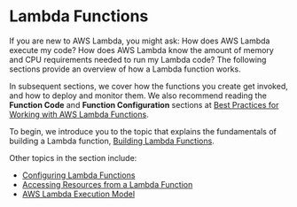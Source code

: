 # Lambda Functions<a name="lambda-introduction-function"></a>

If you are new to AWS Lambda, you might ask: How does AWS Lambda execute my code? How does AWS Lambda know the amount of memory and CPU requirements needed to run my Lambda code? The following sections provide an overview of how a Lambda function works\. 

In subsequent sections, we cover how the functions you create get invoked, and how to deploy and monitor them\. We also recommend reading the **Function Code** and **Function Configuration** sections at [Best Practices for Working with AWS Lambda Functions](best-practices.md)\.

To begin, we introduce you to the topic that explains the fundamentals of building a Lambda function, [Building Lambda Functions](lambda-app.md)\.

Other topics in the section include:
+ [Configuring Lambda Functions](resource-model.md)
+ [Accessing Resources from a Lambda Function](accessing-resources.md)
+ [AWS Lambda Execution Model](running-lambda-code.md)
